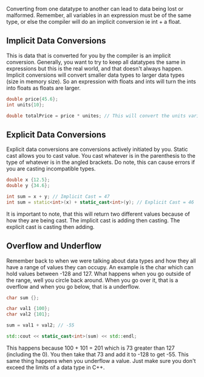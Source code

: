 Converting from one datatype to another can lead to data being lost or malformed. Remember, all variables in an expression must be of the same type, or else the compiler will do an implicit conversion ie int + a float.

## Implicit Data Conversions
This is data that is converted for you by the compiler is an implicit conversion. Generally, you want to try to keep all datatypes the same in expressions but this is the real world, and that doesn't always happen. Implicit conversions will convert smaller data types to larger data types (size in memory size). So an expression with floats and ints will turn the ints into floats as floats are larger.
```C++
double price{45.6};
int units{10};

double totalPrice = price * unites; // This will convert the units variable to an int
```

## Explicit Data Conversions
Explicit data conversions are conversions actively initiated by you. Static cast allows you to cast value. You cast whatever is in the parenthesis to the type of whatever is in the angled brackets. Do note, this can cause errors if you are casting incompatible types.
```C++
double x {12.5};
double y {34.6};

int sum = x + y; // Implicit Cast = 47
int sum = static<int>(x) + static_cast<int>(y); // Explicit Cast = 46
```
It is important to note, that this will return two different values because of how they are being cast. The implicit cast is adding then casting. The explicit cast is casting then adding.

## Overflow and Underflow
Remember back to when we were talking about data types and how they all have a range of values they can occupy. An example is the char which can hold values between -128 and 127. What happens when you go outside of the range, well you circle back around. When you go over it, that is a overflow and when you go below, that is a underflow.

```C++
char sum {};

char val1 {100};
char val2 {101};

sum = val1 + val2; // -55

std::cout << static_cast<int>(sum) << std::endl;
```
This happens because 100 + 101 = 201 which is 73 greater than 127 (including the 0). You then take that 73 and add it to -128 to get -55. This same thing happens when you underflow a value. Just make sure you don't exceed the limits of a data type in C++.